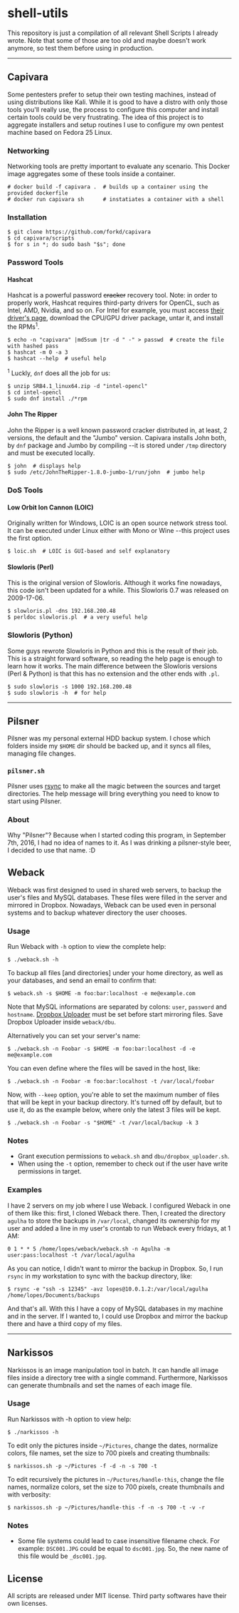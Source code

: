 # shell-utils
This repository is just a compilation of all relevant Shell Scripts I already wrote.  Note that some of those are too old and maybe doesn't work anymore, so test them before using in production.

-----
## Capivara
Some pentesters prefer to setup their own testing machines, instead of using distributions like Kali.  While it is good to have a distro with only those tools you'll really use, the process to configure this computer and install certain tools could be very frustrating.  The idea of this project is to aggregate installers and setup routines I use to configure my own pentest machine based on Fedora 25 Linux.

### Networking
Networking tools are pretty important to evaluate any scenario.  This Docker image aggregates some of these tools inside a container.

```
# docker build -f capivara .  # builds up a container using the provided dockerfile
# docker run capivara sh      # instatiates a container with a shell 
```

### Installation

```
$ git clone https://github.com/forkd/capivara
$ cd capivara/scripts
$ for s in *; do sudo bash "$s"; done
```

### Password Tools

#### Hashcat
Hashcat is a powerful password ~~cracker~~ recovery tool.  Note: in order to properly work, Hashcat requires third-party drivers for OpenCL, such as Intel, AMD, Nvidia, and so on.  For Intel for example, you must access [their driver's page](https://software.intel.com/en-us/articles/opencl-drivers#latest_CPU_runtime), download the CPU/GPU driver package, untar it, and install the RPMs<sup>1</sup>.

```
$ echo -n "capivara" |md5sum |tr -d " -" > passwd  # create the file with hashed pass
$ hashcat -m 0 -a 3
$ hashcat --help  # useful help
```

<sup>1</sup> Luckly, `dnf` does all the job for us:
```
$ unzip SRB4.1_linux64.zip -d "intel-opencl"
$ cd intel-opencl
$ sudo dnf install ./*rpm
```

#### John The Ripper
John the Ripper is a well known password cracker distributed in, at least, 2 versions, the default and the "Jumbo" version.  Capivara installs John both, by `dnf` package and Jumbo by compiling --it is stored under `/tmp` directory and must be executed locally.

```
$ john  # displays help
$ sudo /etc/JohnTheRipper-1.8.0-jumbo-1/run/john  # jumbo help
```

### DoS Tools

#### Low Orbit Ion Cannon (LOIC)
Originally written for Windows, LOIC is an open source network stress tool.  It can be executed under Linux either with Mono or Wine --this project uses the first option.

```
$ loic.sh  # LOIC is GUI-based and self explanatory
```

#### Slowloris (Perl)
This is the original version of Slowloris.  Although it works fine nowadays, this code isn't been updated for a while.  This Slowloris 0.7 was released on 2009-17-06.

```
$ slowloris.pl -dns 192.168.200.48
$ perldoc slowloris.pl  # a very useful help
```

### Slowloris (Python)
Some guys rewrote Slowloris in Python and this is the result of their job.  This is a straight forward software, so reading the help page is enough to learn how it works.  The main difference between the Slowloris versions (Perl & Python) is that this has no extension and the other ends with `.pl`.

```
$ sudo slowloris -s 1000 192.168.200.48
$ sudo slowloris -h  # for help
```

-----
## Pilsner
Pilsner was my personal external HDD backup system.  I chose which folders inside my `$HOME` dir should be backed up, and it syncs all files, managing file changes. 

### `pilsner.sh`
Pilsner uses [rsync](https://rsync.samba.org/) to make all the magic between the sources and target directories.  The help message will bring everything you need to know to start using Pilsner.

### About
Why "Pilsner"?  Because when I started coding this program, in September 7th, 2016, I had no idea of names to it.  As I was drinking a pilsner-style beer, I decided to use that name.  :D


## Weback
Weback was first designed to used in shared web servers, to backup the user's files and MySQL databases.  These files were filled in the server and mirrored in Dropbox.  Nowadays, Weback can be used even in personal systems and to backup whatever directory the user chooses.

### Usage
Run Weback with `-h` option to view the complete help:

`$ ./weback.sh -h`

To backup all files [and directories] under your home directory, as well as your databases, and send an email to confirm that:

`$ weback.sh -s $HOME -m foo:bar:localhost -e me@example.com`

Note that MySQL informations are separated by colons: `user`, `password` and `hostname`.  [Dropbox Uploader](https://github.com/andreafabrizi/Dropbox-Uploader) must be set before start mirroring files.  Save Dropbox Uploader inside `weback/dbu`.

Alternatively you can set your server's name:

`$ ./weback.sh -n Foobar -s $HOME -m foo:bar:localhost -d -e me@example.com`

You can even define where the files will be saved in the host, like:

`$ ./weback.sh -n Foobar -m foo:bar:localhost -t /var/local/foobar`

Now, with `--keep` option, you're able to set the maximum number of files that will be kept in your backup directory.  It's turned off by default, but to use it, do as the example below, where only the latest 3 files will be kept.

`$ ./weback.sh -n Foobar -s "$HOME" -t /var/local/backup -k 3`

### Notes

* Grant execution permissions to `weback.sh` and `dbu/dropbox_uploader.sh`.
* When using the `-t` option, remember to check out if the user have write permissions in target.

### Examples
I have 2 servers on my job where I use Weback.  I configured Weback in one of them like this: first, I cloned Weback there.  Then, I created the directory `agulha` to store the backups in `/var/local`, changed its ownership for my user and added a line in my user's crontab to run Weback every fridays, at 1 AM:

`0 1 * * 5 /home/lopes/weback/weback.sh -n Agulha -m user:pass:localhost -t /var/local/agulha`

As you can notice, I didn't want to mirror the backup in Dropbox.  So, I run `rsync` in my workstation to sync with the backup directory, like:

`$ rsync -e "ssh -s 12345" -avz lopes@10.0.1.2:/var/local/agulha /home/lopes/Documents/backups`

And that's all.  With this I have a copy of MySQL databases in my machine and in the server.  If I wanted to, I could use Dropbox and mirror the backup there and have a third copy of my files.


-----
## Narkissos
Narkissos is an image manipulation tool in batch.  It can handle all image files inside a directory tree with a single command.  Furthermore, Narkissos can generate thumbnails and set the names of each image file.

### Usage
Run Narkissos with -h option to view help:

`$ ./narkissos -h`

To edit only the pictures inside `~/Pictures`, change the dates, normalize colors, file names, set the size to 700 pixels and creating thumbnails:

`$ narkissos.sh -p ~/Pictures -f -d -n -s 700 -t`

To edit recursively the pictures in `~/Puctures/handle-this`, change the file names, normalize colors, set the size to 700 pixels, create thumbnails and with verbosity:

`$ narkissos.sh -p ~/Pictures/handle-this -f -n -s 700 -t -v -r`

### Notes

* Some file systems could lead to case insensitive filename check.  For example: `DSC001.JPG` could be equal to `dsc001.jpg`.  So, the new name of this file would be `_dsc001.jpg`.


## License
All scripts are released under MIT license.  Third party softwares have their own licenses.
